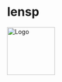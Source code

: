 # lensp
<!DOCTYPE html><html lang="en"><head><meta charSet="utf-8"/><title>Hey</title><meta content="Hey.xyz is a decentralized, and permissionless social media app built with Lens Protocol 🌿" name="description"/><meta content="width=device-width, initial-scale=1, maximum-scale=5, viewport-fit=cover" name="viewport"/><link href="https://hey.xyz" rel="canonical"/><meta content="https://hey.xyz" property="og:url"/><meta content="Hey" property="og:site_name"/><meta content="Hey" property="og:title"/><meta content="Hey.xyz is a decentralized, and permissionless social media app built with Lens Protocol 🌿" property="og:description"/><meta content="https://hey-assets.b-cdn.net/images/og/cover.png" property="og:image"/><meta content="summary_large_image" property="twitter:card"/><meta content="Hey" property="twitter:site"/><meta content="Hey" property="twitter:title"/><meta content="Hey.xyz is a decentralized, and permissionless social media app built with Lens Protocol 🌿" property="twitter:description"/><meta content="https://hey-assets.b-cdn.net/images/og/cover.png" property="twitter:image"/><meta content="400" property="twitter:image:width"/><meta content="400" property="twitter:image:height"/><meta content="heydotxyz" property="twitter:creator"/><link href="/opensearch.xml" rel="search" title="Hey" type="application/opensearchdescription+xml"/><link href="https://hey-assets.b-cdn.net" rel="preconnect"/><link href="https://hey-assets.b-cdn.net" rel="dns-prefetch"/><link href="/ati.png" rel="apple-touch-icon" sizes="180x180"/><link href="/32x32.png" rel="icon" sizes="32x32" type="image/png"/><link href="/16x16.png" rel="icon" sizes="16x16" type="image/png"/><link href="/manifest.json" rel="manifest"/><meta content="Hey" name="application-name"/><meta content="Hey" name="apple-mobile-web-app-title"/><meta content="yes" name="mobile-web-app-capable"/><meta content="yes" name="apple-mobile-web-app-capable"/><meta content="default" name="apple-mobile-web-app-status-bar-style"/><meta content="#ffffff" name="theme-color"/><meta name="next-head-count" content="31"/><meta charSet="utf-8"/><meta content="IE=edge" http-equiv="X-UA-Compatible"/><link href="https://hey-assets.b-cdn.net" rel="preconnect"/><link href="https://hey-assets.b-cdn.net" rel="dns-prefetch"/><link href="/ati.png" rel="apple-touch-icon" sizes="180x180"/><link href="/32x32.png" rel="icon" sizes="32x32" type="image/png"/><link href="/16x16.png" rel="icon" sizes="16x16" type="image/png"est.json" rel="manifest"/><meta content="Hey" name="application-name"/><meta content="Hey" name="apple-mobile-web-app-title"/><meta content="yes" name="mobile-web-app-capable"/><meta content="yes" name="apple-mobile-web-app-capable"/><meta content="default" name="apple-mobile-web-app-status-bar-style"/><meta content="#ffffff" name="theme-color"/><link rel="preload" href="/_next/static/media/5b2e9981bc17b0ea-s.p.woff2" as="font" type="font/woff2" crossorigin="anonymous" data-next-font="size-adjust"/><link rel="preload" href="/_next/static/media/9a94aafe821cf799-s.p.woff2" as="font" type="font/woff2" crossorigin="anonymous" data-next-font="size-adjust"/><link rel="preload" href="/_next/static/media/1d56c570015e8fa0-s.p.woff2" as="font" type="font/woff2" crossorigin="anonymous" data-next-font="size-adjust"/><link rel="preload" href="/_next/static/css/9ecbc8a983a7de40.css" as="style" crossorigin=""/><link rel="stylesheet" href="/_next/static/css/9ecbc8a983a7de40.css" crossorigin="" data-n-g=""/><noscript data-n-css=""></noscript><script defer="" crossorigin="" nomodule="" src="/_next/static/chunks/polyfills-c67a75d1b6f99dc8.js"></script><script src="/_next/static/chunks/webpack-098cb7431ae67c47.js" defer="" crossorigin=""></script><script src="/_next/static/chunks/framework-2224397ff1138491.js" defer="" crossorigin=""></script><script src="/_next/static/chunks/main-a4e38fa6efa6e178.js" defer="" crossorigin=""></script><script src="/_next/static/chunks/pages/_app-d8bda75d110ace14.js" defer="" crossorigin=""></script><script src="/_next/static/chunks/692-f06cf880c0075cd9.js" defer="" crossorigin=""></script><script src="/_next/static/chunks/pages/u/%5Bhandle%5D-e23a85d641caf962.js" defer="" crossorigin=""></script><script "/_next/static/XgNGvX813JriP94_Vpe8l/_ssgManifest.js" defer="" crossorigin=""></script></head><body><div id="__next"><script>!function(){try{var d=document.documentElement,c=d.classList;c.remove('light','dark');var e=localStorage.getItem('theme');if('system'===e||(!e&&false)){var t='(prefers-color-scheme: dark)',m=window.matchMedia(t);if(m.media!==t||m.matches){d.style.colorScheme = 'dark';c.add('dark')}else{d.style.colorScheme = 'light';c.add('light')}}else if(e){c.add(e|| '')}else{c.add('light')}if(e==='light'||e==='dark'||!e)d.style.colorScheme=e||'light'}catch(e){}}()</script><div class="grid h-screen place-items-center"><img alt="Logo" class="size-28" height="112" src="/logo.png" width="112"/></div></div><script id="__NEXT_DATA__" type="application/json" crossorigin="">{"props":{"pageProps":{}},"page":"/u/[handle]","query":
